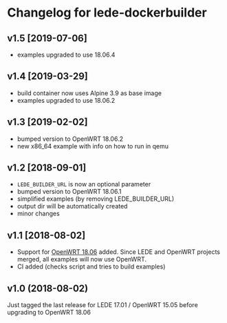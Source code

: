 # Changelog for lede-dockerbuilder

## v1.5 [2019-07-06]

* examples upgraded to use 18.06.4

## v1.4 [2019-03-29]

* build container now uses Alpine 3.9 as base image
* examples upgraded to use 18.06.2 

## v1.3 [2019-02-02]

* bumped version to OpenWRT 18.06.2
* new x86_64 example with info on how to run in qemu

## v1.2 [2018-09-01]

* `LEDE_BUILDER_URL` is now an optional parameter
* bumped version to OpenWRT 18.06.1
* simplified examples (by removing LEDE_BUILDER_URL)
* output dir will be automatically created
* minor changes

## v1.1 [2018-08-02] 

* Support for [OpenWRT 18.06](https://openwrt.org/releases/18.06/notes-18.06.0) added.
  Since LEDE and OpenWRT projects merged, all examples will now use OpenWRT.
* CI added (checks script and tries to build examples)

## v1.0 (2018-08-02)

Just tagged the last release for LEDE 17.01 / OpenWRT 15.05 before upgrading
to OpenWRT 18.06

